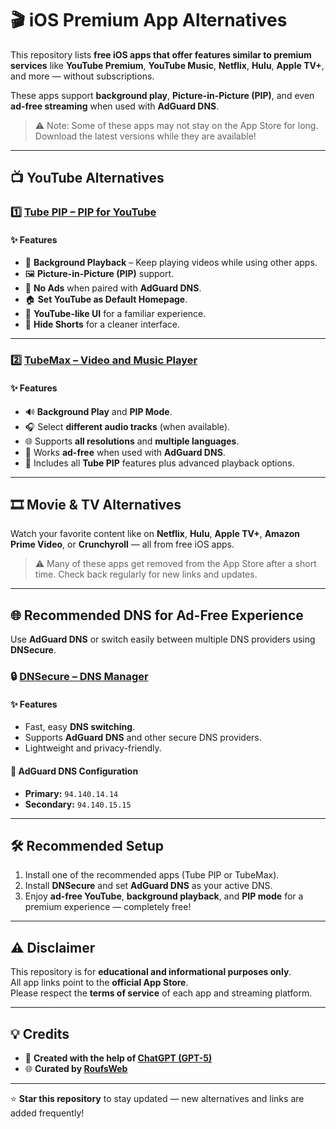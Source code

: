 # 🎬 iOS Premium App Alternatives

This repository lists **free iOS apps that offer features similar to premium services** like **YouTube Premium**, **YouTube Music**, **Netflix**, **Hulu**, **Apple TV+**, and more — without subscriptions.

These apps support **background play**, **Picture-in-Picture (PIP)**, and even **ad-free streaming** when used with **AdGuard DNS**.  

> ⚠️ Note: Some of these apps may not stay on the App Store for long. Download the latest versions while they are available!

---

## 📺 YouTube Alternatives

### **1️⃣ [Tube PIP – PIP for YouTube](https://apps.apple.com/us/app/tube-pip-pip-for-youtube/id6476895094)**

#### ✨ Features
- 🎥 **Background Playback** – Keep playing videos while using other apps.  
- 🖼️ **Picture-in-Picture (PIP)** support.  
- 🚫 **No Ads** when paired with **AdGuard DNS**.  
- 🏠 **Set YouTube as Default Homepage**.  
- 🎨 **YouTube-like UI** for a familiar experience.  
- 🙈 **Hide Shorts** for a cleaner interface.

---

### **2️⃣ [TubeMax – Video and Music Player](https://apps.apple.com/us/app/tubemax-video-and-music-player/id1634335563)**

#### ✨ Features
- 🔊 **Background Play** and **PIP Mode**.  
- 🎧 Select **different audio tracks** (when available).  
- 🌐 Supports **all resolutions** and **multiple languages**.  
- 🚫 Works **ad-free** when used with **AdGuard DNS**.  
- 🎥 Includes all **Tube PIP** features plus advanced playback options.

---

## 🎞️ Movie & TV Alternatives

Watch your favorite content like on **Netflix**, **Hulu**, **Apple TV+**, **Amazon Prime Video**, or **Crunchyroll** — all from free iOS apps.

> ⚠️ Many of these apps get removed from the App Store after a short time. Check back regularly for new links and updates.

---

## 🌐 Recommended DNS for Ad-Free Experience

Use **AdGuard DNS** or switch easily between multiple DNS providers using **DNSecure**.

### **🔒 [DNSecure – DNS Manager](https://apps.apple.com/us/app/dnsecure/id1533413232)**

#### ✨ Features
- Fast, easy **DNS switching**.  
- Supports **AdGuard DNS** and other secure DNS providers.  
- Lightweight and privacy-friendly.

#### 🧠 AdGuard DNS Configuration
- **Primary:** `94.140.14.14`  
- **Secondary:** `94.140.15.15`

---

## 🛠️ Recommended Setup

1. Install one of the recommended apps (Tube PIP or TubeMax).  
2. Install **DNSecure** and set **AdGuard DNS** as your active DNS.  
3. Enjoy **ad-free YouTube**, **background playback**, and **PIP mode** for a premium experience — completely free!

---

## ⚠️ Disclaimer

This repository is for **educational and informational purposes only**.  
All app links point to the **official App Store**.  
Please respect the **terms of service** of each app and streaming platform.

---

## 💡 Credits

- 🧠 **Created with the help of [ChatGPT (GPT-5)](https://chat.openai.com/)**  
- 🌐 **Curated by [RoufsWeb](https://github.com/RoufsWeb)**  

---

⭐ **Star this repository** to stay updated — new alternatives and links are added frequently!
